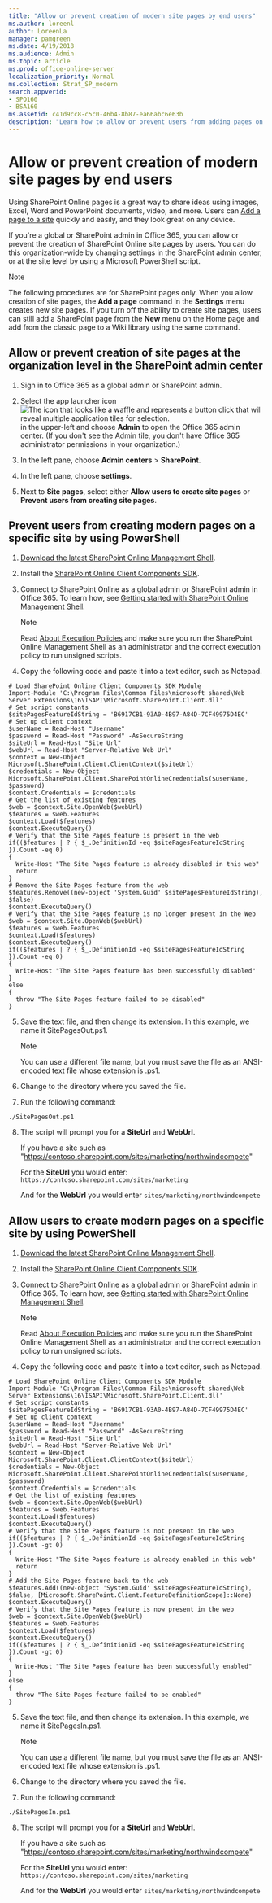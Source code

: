 ```yaml
---
title: "Allow or prevent creation of modern site pages by end users"
ms.author: loreenl
author: LoreenLa
manager: pamgreen
ms.date: 4/19/2018
ms.audience: Admin
ms.topic: article
ms.prod: office-online-server
localization_priority: Normal
ms.collection: Strat_SP_modern
search.appverid:
- SPO160
- BSA160
ms.assetid: c41d9cc8-c5c0-46b4-8b87-ea66abc6e63b
description: "Learn how to allow or prevent users from adding pages on SharePoint sites."
---
```


# Allow or prevent creation of modern site pages by end users

Using SharePoint Online pages is a great way to share ideas using images, Excel, Word and PowerPoint documents, video, and more. Users can [Add a page to a site](https://support.office.com/article/b3d46deb-27a6-4b1e-87b8-df851e503dec) quickly and easily, and they look great on any device. 
  
If you're a global or SharePoint admin in Office 365, you can allow or prevent the creation of SharePoint Online site pages by users. You can do this organization-wide by changing settings in the SharePoint admin center, or at the site level by using a Microsoft PowerShell script.
  
> [!NOTE]
> The following procedures are for SharePoint pages only. When you allow creation of site pages, the **Add a page** command in the **Settings** menu creates new site pages. If you turn off the ability to create site pages, users can still add a SharePoint page from the **New** menu on the Home page and add from the classic page to a Wiki library using the same command. 
  
## Allow or prevent creation of site pages at the organization level in the SharePoint admin center

1. Sign in to Office 365 as a global admin or SharePoint admin.
    
2. Select the app launcher icon ![The icon that looks like a waffle and represents a button click that will reveal multiple application tiles for selection.](media/3b8a317e-13ba-4bd4-864e-1ccd47af39ee.png) in the upper-left and choose **Admin** to open the Office 365 admin center. (If you don't see the Admin tile, you don't have Office 365 administrator permissions in your organization.) 
    
3. In the left pane, choose **Admin centers** > **SharePoint**.
    
4. In the left pane, choose **settings**.
    
5. Next to **Site pages**, select either **Allow users to create site pages** or **Prevent users from creating site pages**.
    
## Prevent users from creating modern pages on a specific site by using PowerShell

1. [Download the latest SharePoint Online Management Shell](https://go.microsoft.com/fwlink/p/?LinkId=255251).
    
2. Install the [SharePoint Online Client Components SDK](https://www.microsoft.com/en-us/download/details.aspx?id=42038).
    
3. Connect to SharePoint Online as a global admin or SharePoint admin in Office 365. To learn how, see [Getting started with SharePoint Online Management Shell](https://go.microsoft.com/fwlink/?linkid=869066).
    
    > [!NOTE]
    > Read [About Execution Policies](https://go.microsoft.com/fwlink/?linkid=869255) and make sure you run the SharePoint Online Management Shell as an administrator and the correct execution policy to run unsigned scripts. 
  
4. Copy the following code and paste it into a text editor, such as Notepad. 
    
  ```
  # Load SharePoint Online Client Components SDK Module
  Import-Module 'C:\Program Files\Common Files\microsoft shared\Web Server Extensions\16\ISAPI\Microsoft.SharePoint.Client.dll'
  # Set script constants
  $sitePagesFeatureIdString = 'B6917CB1-93A0-4B97-A84D-7CF49975D4EC'
  # Set up client context
  $userName = Read-Host "Username"
  $password = Read-Host "Password" -AsSecureString
  $siteUrl = Read-Host "Site Url"
  $webUrl = Read-Host "Server-Relative Web Url"
  $context = New-Object Microsoft.SharePoint.Client.ClientContext($siteUrl)
  $credentials = New-Object Microsoft.SharePoint.Client.SharePointOnlineCredentials($userName, $password)
  $context.Credentials = $credentials
  # Get the list of existing features
  $web = $context.Site.OpenWeb($webUrl)
  $features = $web.Features
  $context.Load($features)
  $context.ExecuteQuery()
  # Verify that the Site Pages feature is present in the web
  if(($features | ? { $_.DefinitionId -eq $sitePagesFeatureIdString }).Count -eq 0)
  {
  	Write-Host "The Site Pages feature is already disabled in this web"
  	return
  }
  # Remove the Site Pages feature from the web
  $features.Remove((new-object 'System.Guid' $sitePagesFeatureIdString), $false)
  $context.ExecuteQuery()
  # Verify that the Site Pages feature is no longer present in the Web
  $web = $context.Site.OpenWeb($webUrl)
  $features = $web.Features
  $context.Load($features)
  $context.ExecuteQuery()
  if(($features | ? { $_.DefinitionId -eq $sitePagesFeatureIdString }).Count -eq 0)
  {
  	Write-Host "The Site Pages feature has been successfully disabled"
  }
  else
  {	
  	throw "The Site Pages feature failed to be disabled"
  }
  
  ```

5. Save the text file, and then change its extension. In this example, we name it SitePagesOut.ps1.
    
    > [!NOTE]
    > You can use a different file name, but you must save the file as an ANSI-encoded text file whose extension is .ps1. 
  
6. Change to the directory where you saved the file.
    
7. Run the following command:
    
  ```
  ./SitePagesOut.ps1
  ```

8. The script will prompt you for a **SiteUrl** and **WebUrl**. 
    
    If you have a site such as "https://contoso.sharepoint.com/sites/marketing/northwindcompete"
    
    For the **SiteUrl** you would enter:  `https://contoso.sharepoint.com/sites/marketing`
    
    And for the **WebUrl** you would enter  `sites/marketing/northwindcompete`
    
## Allow users to create modern pages on a specific site by using PowerShell

1. [Download the latest SharePoint Online Management Shell](https://go.microsoft.com/fwlink/p/?LinkId=255251).
    
2. Install the [SharePoint Online Client Components SDK](https://www.microsoft.com/en-us/download/details.aspx?id=42038).
    
3. Connect to SharePoint Online as a global admin or SharePoint admin in Office 365. To learn how, see [Getting started with SharePoint Online Management Shell](https://go.microsoft.com/fwlink/?linkid=869066).
    
    > [!NOTE]
    > Read [About Execution Policies](https://go.microsoft.com/fwlink/?linkid=869255) and make sure you run the SharePoint Online Management Shell as an administrator and the correct execution policy to run unsigned scripts. 
  
4. Copy the following code and paste it into a text editor, such as Notepad. 
    
  ```
  # Load SharePoint Online Client Components SDK Module
  Import-Module 'C:\Program Files\Common Files\microsoft shared\Web Server Extensions\16\ISAPI\Microsoft.SharePoint.Client.dll'
  # Set script constants
  $sitePagesFeatureIdString = 'B6917CB1-93A0-4B97-A84D-7CF49975D4EC'
  # Set up client context
  $userName = Read-Host "Username"
  $password = Read-Host "Password" -AsSecureString
  $siteUrl = Read-Host "Site Url"
  $webUrl = Read-Host "Server-Relative Web Url"
  $context = New-Object Microsoft.SharePoint.Client.ClientContext($siteUrl)
  $credentials = New-Object Microsoft.SharePoint.Client.SharePointOnlineCredentials($userName, $password)
  $context.Credentials = $credentials
  # Get the list of existing features
  $web = $context.Site.OpenWeb($webUrl)
  $features = $web.Features
  $context.Load($features)
  $context.ExecuteQuery()
  # Verify that the Site Pages feature is not present in the web
  if(($features | ? { $_.DefinitionId -eq $sitePagesFeatureIdString }).Count -gt 0)
  {
  	Write-Host "The Site Pages feature is already enabled in this web"
  	return
  }
  # Add the Site Pages feature back to the web
  $features.Add((new-object 'System.Guid' $sitePagesFeatureIdString), $false, [Microsoft.SharePoint.Client.FeatureDefinitionScope]::None)
  $context.ExecuteQuery()
  # Verify that the Site Pages feature is now present in the web
  $web = $context.Site.OpenWeb($webUrl)
  $features = $web.Features
  $context.Load($features)
  $context.ExecuteQuery()
  if(($features | ? { $_.DefinitionId -eq $sitePagesFeatureIdString }).Count -gt 0)
  {
  	Write-Host "The Site Pages feature has been successfully enabled"
  }
  else
  {
  	throw "The Site Pages feature failed to be enabled"
  }
  
  ```

5. Save the text file, and then change its extension. In this example, we name it SitePagesIn.ps1.
    
    > [!NOTE]
    > You can use a different file name, but you must save the file as an ANSI-encoded text file whose extension is .ps1. 
  
6. Change to the directory where you saved the file.
    
7. Run the following command:
    
  ```
  ./SitePagesIn.ps1
  ```

8. The script will prompt you for a **SiteUrl** and **WebUrl**. 
    
    If you have a site such as "https://contoso.sharepoint.com/sites/marketing/northwindcompete"
    
    For the **SiteUrl** you would enter:  `https://contoso.sharepoint.com/sites/marketing`
    
    And for the **WebUrl** you would enter  `sites/marketing/northwindcompete`
    

